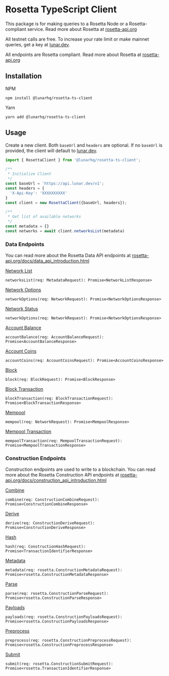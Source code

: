 # Rosetta TypeScript Client

This package is for making queries to a Rosetta Node or a Rosetta-compliant service.
Read more about Rosetta at [rosetta-api.org](https://www.rosetta-api.org/)

All testnet calls are free. To increase your rate limit or make mainnet queries, get a key at [lunar.dev](https://lunar.dev).

All endpoints are Rosetta compliant. Read more about Rosetta at [rosetta-api.org](https://www.rosetta-api.org/)

## Installation

NPM
```
npm install @lunarhq/rosetta-ts-client
```

Yarn
```
yarn add @lunarhq/rosetta-ts-client
```

## Usage

Create a new client. Both `baseUrl` and `headers` are optional. If no `baseUrl` is provided, the client will default to [lunar.dev](https://lunar.dev).
```ts
import { RosettaClient } from '@lunarhq/rosetta-ts-client';

/**
 * Initialize Client
 */ 
const baseUrl = 'https://api.lunar.dev/v1';
const headers = {
  'X-Api-Key': 'XXXXXXXXXX'
}
const client = new RosettaClient({baseUrl, headers});

/**
 * Get list of available networks
 */ 
const metadata = {}
const networks = await client.networksList(metadata)
```

### Data Endpoints
You can read more about the Rosetta Data API endpoints at [rosetta-api.org/docs/data_api_introduction.html](https://www.rosetta-api.org/docs/data_api_introduction.html)

[Network List](https://www.rosetta-api.org/docs/NetworkApi.html#networklist)
```
networksList(req: MetadataRequest): Promise<NetworkListResponse>
```

[Network Options](https://www.rosetta-api.org/docs/NetworkApi.html#networkoptions)
```
networkOptions(req: NetworkRequest): Promise<NetworkOptionsResponse>
```

[Network Status](https://www.rosetta-api.org/docs/NetworkApi.html#networkstatus)
```
networkOptions(req: NetworkRequest): Promise<NetworkOptionsResponse>
```

[Account Balance](https://www.rosetta-api.org/docs/AccountApi.html#accountbalance)
```
accountBalance(req: AccountBalanceRequest): Promise<AccountBalanceResponse>
```

[Account Coins](https://www.rosetta-api.org/docs/AccountApi.html#accountcoins)
```
accountCoins(req: AccountCoinsRequest): Promise<AccountCoinsResponse>
```

[Block](https://www.rosetta-api.org/docs/BlockApi.html#block)
```
block(req: BlockRequest): Promise<BlockResponse>
```

[Block Transaction](https://www.rosetta-api.org/docs/BlockApi.html#blocktransaction)
```
blockTransaction(req: BlockTransactionRequest): Promise<BlockTransactionResponse>
```

[Mempool](https://www.rosetta-api.org/docs/MempoolApi.html#mempool)
```
mempool(req: NetworkRequest): Promise<MempoolResponse>
```

[Mempool Transaction](https://www.rosetta-api.org/docs/MempoolApi.html#mempooltransaction)
```
mempoolTransaction(req: MempoolTransactionRequest): Promise<MempoolTransactionResponse>
```

### Construction Endpoints
Construction endpoints are used to write to a blockchain. You can read more about the Rosetta Construction API endpoints at [rosetta-api.org/docs/construction_api_introduction.html](https://www.rosetta-api.org/docs/construction_api_introduction.html)

[Combine](https://www.rosetta-api.org/docs/ConstructionApi.html#constructioncombine)
```
combine(req: ConstructionCombineRequest): Promise<ConstructionCombineResponse>
```

[Derive](https://www.rosetta-api.org/docs/ConstructionApi.html#constructionderive)
```
derive(req: ConstructionDeriveRequest): Promise<ConstructionDeriveResponse>
```

[Hash](https://www.rosetta-api.org/docs/ConstructionApi.html#constructionhash)
```
hash(req: ConstructionHashRequest): Promise<TransactionIdentifierResponse>
```

[Metadata](https://www.rosetta-api.org/docs/ConstructionApi.html#constructionmetadata)
```
metadata(req: rosetta.ConstructionMetadataRequest): Promise<rosetta.ConstructionMetadataResponse>
```

[Parse](https://www.rosetta-api.org/docs/ConstructionApi.html#constructionparse)
```
parse(req: rosetta.ConstructionParseRequest): Promise<rosetta.ConstructionParseResponse>
```

[Payloads](https://www.rosetta-api.org/docs/ConstructionApi.html#constructionpayloads)
```
payloads(req: rosetta.ConstructionPayloadsRequest): Promise<rosetta.ConstructionPayloadsResponse>
```

[Preprocess](https://www.rosetta-api.org/docs/ConstructionApi.html#constructionpreprocess)
```
preprocess(req: rosetta.ConstructionPreprocessRequest): Promise<rosetta.ConstructionPreprocessResponse>
```

[Submit](https://www.rosetta-api.org/docs/ConstructionApi.html#constructionsubmit)
```
submit(req: rosetta.ConstructionSubmitRequest): Promise<rosetta.TransactionIdentifierResponse>
```
